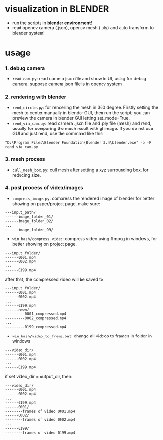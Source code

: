 # visualization in BLENDER

- run the scripts in **blender environment**!
- read opencv camera (.json), opencv mesh (.ply) and auto transform to blender system!

# usage

### 1. debug camera
- `read_cam.py`: read camera json file and show in UI, using for debug camera. suppose camera json file
 is in opencv system.

### 2. rendering with blender
- `rend_circle.py`: for rendering the mesh in 360 degree. Firstly setting the mesh to center manually in blender GUI,
then run the script; you can preview the camera in blender GUI letting set_mode=True.
- `rend_via_cam.py`: read camera .json file and .ply file (mesh) and rend, usually for comparing the mesh result with 
gt image. If you do not use GUI and just rend, use the command like this:
```
"D:\Program Files\Blender Foundation\Blender 3.4\blender.exe" -b -P rend_via_cam.py
```


### 3. mesh process
- `cull_mesh_box.py`: cull mesh after setting a xyz surrounding box. for reducing size.

### 4. post process of video/images
- `compress_image.py`: compress the rendered image of blender for better showing on paper/project page. make sure:
```
---input_path/
------image_folder_01/
------image_folder_02/
...
------image_folder_99/
```
- `win_bash/compress_video`: compress video using ffmpeg in windows, for better showing on project page.
```
---input_folder/
------0001.mp4
------0002.mp4
...
------0199.mp4
```
after that, the compressed video will be saved to 
```
---input_folder/
------0001.mp4
------0002.mp4
...
------0199.mp4
------down/
---------0001_compressed.mp4
---------0002_compressed.mp4
...
---------0199_compressed.mp4
```
- `win_bash/video_to_frame.bat`: change all videos to frames in folder in windows
```
---video_dir/
------0001.mp4
------0002.mp4
...
------0199.mp4
```
if set video_dir = output_dir, then:
```
---video_dir/
------0001.mp4
------0002.mp4
...
------0199.mp4
------0001/
--------frames of video 0001.mp4
------0002/
--------frames of video 0002.mp4
...
------0199/
--------frames of video 0199.mp4
```